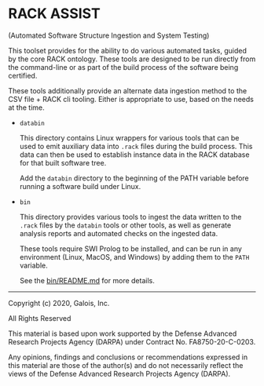 RACK ASSIST
===========

(Automated Software Structure Ingestion and System Testing)

This toolset provides for the ability to do various automated tasks,
guided by the core RACK ontology.  These tools are designed to be run
directly from the command-line or as part of the build process of the
software being certified.

These tools additionally provide an alternate data ingestion method to
the CSV file + RACK cli tooling.  Either is appropriate to use, based
on the needs at the time.


* `databin`

   This directory contains Linux wrappers for various tools that can
   be used to emit auxiliary data into `.rack` files during the build
   process. This data can then be used to establish instance data in
   the RACK database for that built software tree.

   Add the `databin` directory to the beginning of the PATH variable
   before running a software build under Linux.

* `bin`

   This directory provides various tools to ingest the data written to
   the `.rack` files by the `databin` tools or other tools, as well as
   generate analysis reports and automated checks on the ingested
   data.

   These tools require SWI Prolog to be installed, and can be run in
   any environment (Linux, MacOS, and Windows) by adding them to the
   `PATH` variable.

   See the [bin/README.md](bin/README.md) for more details.

---
Copyright (c) 2020, Galois, Inc.

All Rights Reserved

This material is based upon work supported by the Defense Advanced Research Projects Agency (DARPA) under Contract No. FA8750-20-C-0203.

Any opinions, findings and conclusions or recommendations expressed in this material are those of the author(s) and do not necessarily reflect the views of the Defense Advanced Research Projects Agency (DARPA).
